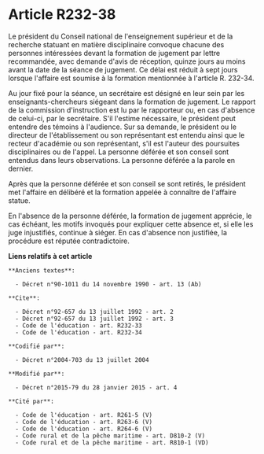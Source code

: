 # Article R232-38

Le président du Conseil national de l'enseignement supérieur et de la recherche statuant en matière disciplinaire convoque
chacune des personnes intéressées devant la formation de jugement par lettre recommandée, avec demande d'avis de réception,
quinze jours au moins avant la date de la séance de jugement. Ce délai est réduit à sept jours lorsque l'affaire est soumise
à la formation mentionnée à l'article R. 232-34. 

Au jour fixé pour la séance, un secrétaire est désigné en leur sein par les enseignants-chercheurs siégeant dans la formation
de jugement. Le rapport de la commission d'instruction est lu par le rapporteur ou, en cas d'absence de celui-ci, par le
secrétaire. S'il l'estime nécessaire, le président peut entendre des témoins à l'audience. Sur sa demande, le président ou le
directeur de l'établissement ou son représentant est entendu ainsi que le recteur d'académie ou son représentant, s'il est
l'auteur des poursuites disciplinaires ou de l'appel. La personne déférée et son conseil sont entendus dans leurs
observations. La personne déférée a la parole en dernier. 

Après que la personne déférée et son conseil se sont retirés, le président met l'affaire en délibéré et la formation appelée
à connaître de l'affaire statue. 

En l'absence de la personne déférée, la formation de jugement apprécie, le cas échéant, les motifs invoqués pour expliquer
cette absence et, si elle les juge injustifiés, continue à siéger. En cas d'absence non justifiée, la procédure est réputée
contradictoire.

**Liens relatifs à cet article**

	**Anciens textes**:

	  - Décret n°90-1011 du 14 novembre 1990 - art. 13 (Ab)

	**Cite**:

	  - Décret n°92-657 du 13 juillet 1992 - art. 2
	  - Décret n°92-657 du 13 juillet 1992 - art. 3
	  - Code de l'éducation - art. R232-33
	  - Code de l'éducation - art. R232-34

	**Codifié par**:

	  - Décret n°2004-703 du 13 juillet 2004

	**Modifié par**:

	  - Décret n°2015-79 du 28 janvier 2015 - art. 4

	**Cité par**:

	  - Code de l'éducation - art. R261-5 (V)
	  - Code de l'éducation - art. R263-6 (V)
	  - Code de l'éducation - art. R264-6 (V)
	  - Code rural et de la pêche maritime - art. D810-2 (V)
	  - Code rural et de la pêche maritime - art. R810-1 (VD)
